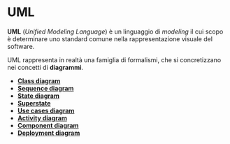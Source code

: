 # UML

__UML__ (_Unified Modeling Language_) è un linguaggio di _modeling_ il cui scopo è determinare uno standard comune nella rappresentazione visuale del software.

UML rappresenta in realtà una famiglia di formalismi, che si concretizzano nei concetti di __diagrammi__.

- [**Class diagram**](./01_class-diagram.md)
- [**Sequence diagram**](./02_sequence-diagram.md)
- [**State diagram**](./03_state-diagram.md)
- [**Superstate**](./04_superstate.md)
- [**Use cases diagram**](./05_use-cases.md)
- [**Activity diagram**](./06_activity-diagram.md)
- [**Component diagram**](./07_component-diagram.md)
- [**Deployment diagram**](./08_deployment-diagram.md)
